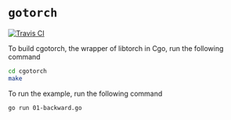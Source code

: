 # `gotorch`

[![Travis CI](https://travis-ci.com/wangkuiyi/gotorch.svg?branch=develop)](https://travis-ci.com/wangkuiyi/gotorch)

To build cgotorch, the wrapper of libtorch in Cgo, run the following command

```bash
cd cgotorch
make
```

To run the example, run the following command

```bash
go run 01-backward.go
```
